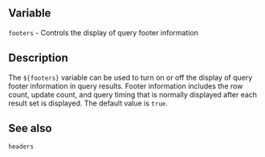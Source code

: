 ## Variable

  `footers` - Controls the display of query footer information
   
## Description

  The `${footers}` variable can be used to turn on or off the display of
  query footer information in query results. Footer information includes
  the row count, update count, and query timing that is normally displayed
  after each result set is displayed. The default value is `true`.
   
## See also

  `headers`

